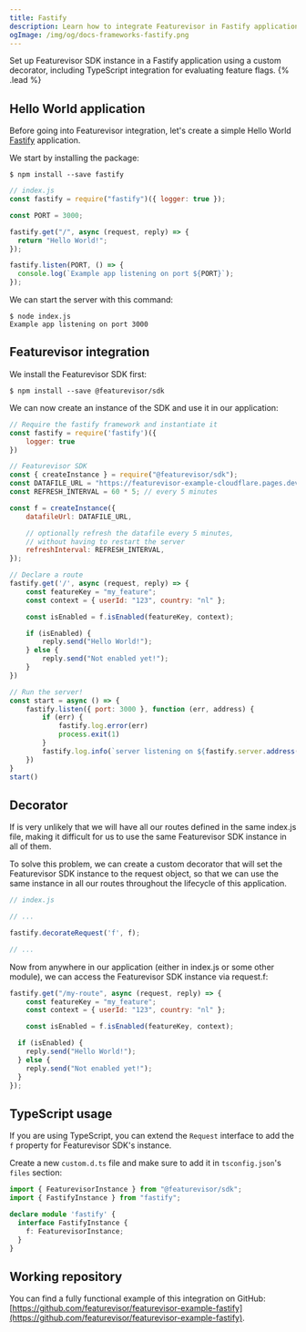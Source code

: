 ```yaml
---
title: Fastify
description: Learn how to integrate Featurevisor in Fastify applications for evaluating feature flags
ogImage: /img/og/docs-frameworks-fastify.png
---
```


Set up Featurevisor SDK instance in a Fastify application using a custom decorator, including TypeScript integration for evaluating feature flags. {% .lead %}

## Hello World application

Before going into Featurevisor integration, let's create a simple Hello World [Fastify](https://www.fastify.io/) application.

We start by installing the package:

```
$ npm install --save fastify
```

```js
// index.js
const fastify = require("fastify")({ logger: true });

const PORT = 3000;

fastify.get("/", async (request, reply) => {
  return "Hello World!";
});

fastify.listen(PORT, () => {
  console.log(`Example app listening on port ${PORT}`);
});
```

We can start the server with this command:

```
$ node index.js
Example app listening on port 3000
```

## Featurevisor integration

We install the Featurevisor SDK first:

```
$ npm install --save @featurevisor/sdk
```

We can now create an instance of the SDK and use it in our application:

```js
// Require the fastify framework and instantiate it
const fastify = require('fastify')({
    logger: true
})

// Featurevisor SDK
const { createInstance } = require("@featurevisor/sdk");
const DATAFILE_URL = "https://featurevisor-example-cloudflare.pages.dev/production/datafile-tag-all.json"; // replace with yoursite cdn
const REFRESH_INTERVAL = 60 * 5; // every 5 minutes

const f = createInstance({
    datafileUrl: DATAFILE_URL,

    // optionally refresh the datafile every 5 minutes,
    // without having to restart the server
    refreshInterval: REFRESH_INTERVAL,
});

// Declare a route
fastify.get('/', async (request, reply) => {
    const featureKey = "my_feature";
    const context = { userId: "123", country: "nl" };

    const isEnabled = f.isEnabled(featureKey, context);

    if (isEnabled) {
        reply.send("Hello World!");
    } else {
        reply.send("Not enabled yet!");
    }
})

// Run the server!
const start = async () => {
    fastify.listen({ port: 3000 }, function (err, address) {
        if (err) {
            fastify.log.error(err)
            process.exit(1)
        }
        fastify.log.info(`server listening on ${fastify.server.address().port}`)
    })
}
start()
```

## Decorator

If is very unlikely that we will have all our routes defined in the same index.js file, making it difficult for us to use the same Featurevisor SDK instance in all of them.

To solve this problem, we can create a custom decorator that will set the Featurevisor SDK instance to the request object, so that we can use the same instance in all our routes throughout the lifecycle of this application.

```js
// index.js

// ...

fastify.decorateRequest('f', f);

// ...
```

Now from anywhere in our application (either in index.js or some other module), we can access the Featurevisor SDK instance via request.f:

```js
fastify.get("/my-route", async (request, reply) => {
    const featureKey = "my_feature";
    const context = { userId: "123", country: "nl" };

    const isEnabled = f.isEnabled(featureKey, context);

  if (isEnabled) {
    reply.send("Hello World!");
  } else {
    reply.send("Not enabled yet!");
  }
});
```

## TypeScript usage

If you are using TypeScript, you can extend the `Request` interface to add the `f` property for Featurevisor SDK's instance.

Create a new `custom.d.ts` file and make sure to add it in `tsconfig.json`'s `files` section:

```ts
import { FeaturevisorInstance } from "@featurevisor/sdk";
import { FastifyInstance } from "fastify";

declare module 'fastify' {
  interface FastifyInstance {
    f: FeaturevisorInstance;
  }
}
```

## Working repository

You can find a fully functional example of this integration on GitHub: [https://github.com/featurevisor/featurevisor-example-fastify](https://github.com/featurevisor/featurevisor-example-fastify).
